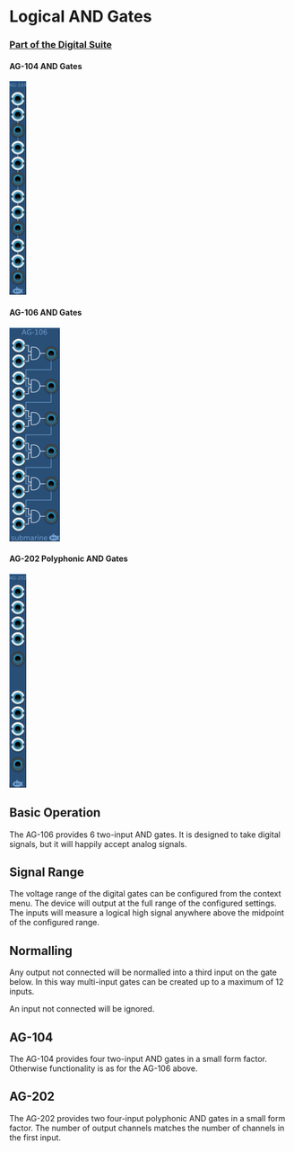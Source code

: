 # Logical AND Gates
### [Part of the Digital Suite](DS.md)
#### AG-104 AND Gates
![View of the AND Gates](AG-104.m.png "AND Gates")
#### AG-106 AND Gates
![View of the AND Gates](AG-106.m.png "AND Gates")
#### AG-202 Polyphonic AND Gates
![View of the AND Gates](AG-202.m.png "AND Gates")

## Basic Operation

The AG-106 provides 6 two-input AND gates. It is designed to take digital signals, but it will happily accept analog signals. 

## Signal Range

The voltage range of the digital gates can be configured from the context menu. The device will output at the full range of the configured settings. The inputs will measure a logical high signal anywhere above the midpoint of the configured range.

## Normalling

Any output not connected will be normalled into a third input on the gate below. In this way multi-input gates can be created up to a maximum of 12 inputs. 

An input not connected will be ignored.

## AG-104

The AG-104 provides four two-input AND gates in a small form factor. Otherwise functionality is as for the AG-106 above.

## AG-202

The AG-202 provides two four-input polyphonic AND gates in a small form factor. The number of output channels matches the number of channels in the first input.
